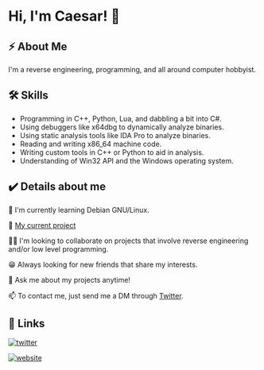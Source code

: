 
# Hi, I'm Caesar! 👋


## ⚡️ About Me
I'm a reverse engineering, programming, and all around computer hobbyist.


## 🛠 Skills
- Programming in C++, Python, Lua, and dabbling a bit into C#.
- Using debuggers like x64dbg to dynamically analyze binaries.
- Using static analysis tools like IDA Pro to analyze binaries.
- Reading and writing x86_64 machine code.
- Writing custom tools in C++ or Python to aid in analysis.
- Understanding of Win32 API and the Windows operating system.

## ✔️ Details about me

🧠 I'm currently learning Debian GNU/Linux.

📝 [My current project](https://github.com/CaesarAtmos/CaesarAtmos.github.io)

👯‍♀️ I'm looking to collaborate on projects that involve reverse engineering and/or low level programming.

😁 Always looking for new friends that share my interests.

💬 Ask me about my projects anytime!

📫 To contact me, just send me a DM through [Twitter]([![twitter](https://img.shields.io/badge/twitter-1DA1F2?style=for-the-badge&logo=twitter&logoColor=white)](https://twitter.com/AtmosCaesar)).

## 🔗 Links

[![twitter](https://img.shields.io/badge/twitter-1DA1F2?style=for-the-badge&logo=twitter&logoColor=white)](https://twitter.com/AtmosCaesar)

[![website](https://img.shields.io/badge/-website-blueviolet?style=for-the-badge&logoColor=blueviolet)](https://CaesarAtmos.github.io)